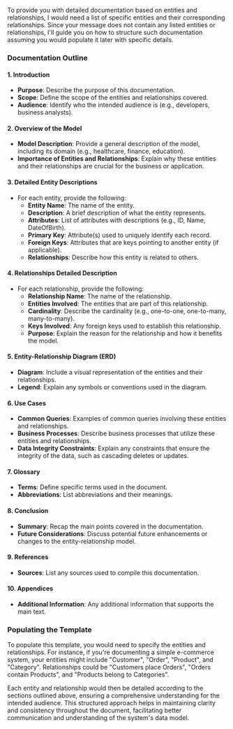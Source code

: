 To provide you with detailed documentation based on entities and relationships, I would need a list of specific entities and their corresponding relationships. Since your message does not contain any listed entities or relationships, I'll guide you on how to structure such documentation assuming you would populate it later with specific details.

### Documentation Outline

#### 1. Introduction
   - **Purpose**: Describe the purpose of this documentation.
   - **Scope**: Define the scope of the entities and relationships covered.
   - **Audience**: Identify who the intended audience is (e.g., developers, business analysts).

#### 2. Overview of the Model
   - **Model Description**: Provide a general description of the model, including its domain (e.g., healthcare, finance, education).
   - **Importance of Entities and Relationships**: Explain why these entities and their relationships are crucial for the business or application.

#### 3. Detailed Entity Descriptions
   - For each entity, provide the following:
     - **Entity Name**: The name of the entity.
     - **Description**: A brief description of what the entity represents.
     - **Attributes**: List of attributes with descriptions (e.g., ID, Name, DateOfBirth).
     - **Primary Key**: Attribute(s) used to uniquely identify each record.
     - **Foreign Keys**: Attributes that are keys pointing to another entity (if applicable).
     - **Relationships**: Describe how this entity is related to others.

#### 4. Relationships Detailed Description
   - For each relationship, provide the following:
     - **Relationship Name**: The name of the relationship.
     - **Entities Involved**: The entities that are part of this relationship.
     - **Cardinality**: Describe the cardinality (e.g., one-to-one, one-to-many, many-to-many).
     - **Keys Involved**: Any foreign keys used to establish this relationship.
     - **Purpose**: Explain the reason for the relationship and how it benefits the model.

#### 5. Entity-Relationship Diagram (ERD)
   - **Diagram**: Include a visual representation of the entities and their relationships.
   - **Legend**: Explain any symbols or conventions used in the diagram.

#### 6. Use Cases
   - **Common Queries**: Examples of common queries involving these entities and relationships.
   - **Business Processes**: Describe business processes that utilize these entities and relationships.
   - **Data Integrity Constraints**: Explain any constraints that ensure the integrity of the data, such as cascading deletes or updates.

#### 7. Glossary
   - **Terms**: Define specific terms used in the document.
   - **Abbreviations**: List abbreviations and their meanings.

#### 8. Conclusion
   - **Summary**: Recap the main points covered in the documentation.
   - **Future Considerations**: Discuss potential future enhancements or changes to the entity-relationship model.

#### 9. References
   - **Sources**: List any sources used to compile this documentation.

#### 10. Appendices
   - **Additional Information**: Any additional information that supports the main text.

### Populating the Template

To populate this template, you would need to specify the entities and relationships. For instance, if you're documenting a simple e-commerce system, your entities might include "Customer", "Order", "Product", and "Category". Relationships could be "Customers place Orders", "Orders contain Products", and "Products belong to Categories".

Each entity and relationship would then be detailed according to the sections outlined above, ensuring a comprehensive understanding for the intended audience. This structured approach helps in maintaining clarity and consistency throughout the document, facilitating better communication and understanding of the system's data model.